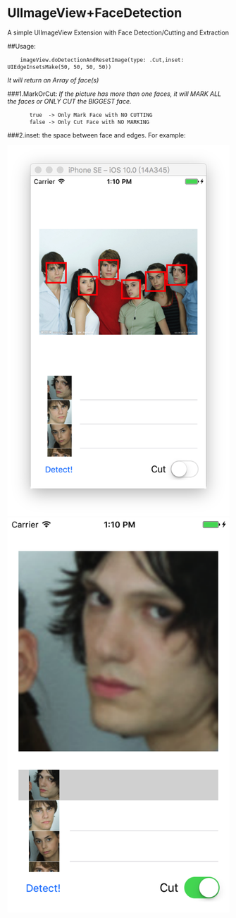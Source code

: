 # UIImageView+FaceDetection
A simple UIImageView Extension with Face Detection/Cutting and Extraction

##Usage:

        imageView.doDetectionAndResetImage(type: .Cut,inset: UIEdgeInsetsMake(50, 50, 50, 50))

_It will return an Array<UIImage> of face(s)_

###1.MarkOrCut: 
_If the picture has more than one faces, it will MARK ALL the faces or ONLY CUT the BIGGEST face._

           true  -> Only Mark Face with NO CUTTING
           false -> Only Cut Face with NO MARKING

###2.inset: the space between face and edges.
For example:

![image](example2.png)
![image](example1.png)
